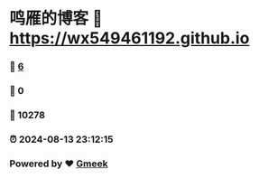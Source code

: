 # 鸣雁的博客 :link: https://wx549461192.github.io 
### :page_facing_up: [6](https://wx549461192.github.io/tag.html) 
### :speech_balloon: 0 
### :hibiscus: 10278 
### :alarm_clock: 2024-08-13 23:12:15 
### Powered by :heart: [Gmeek](https://github.com/Meekdai/Gmeek)
